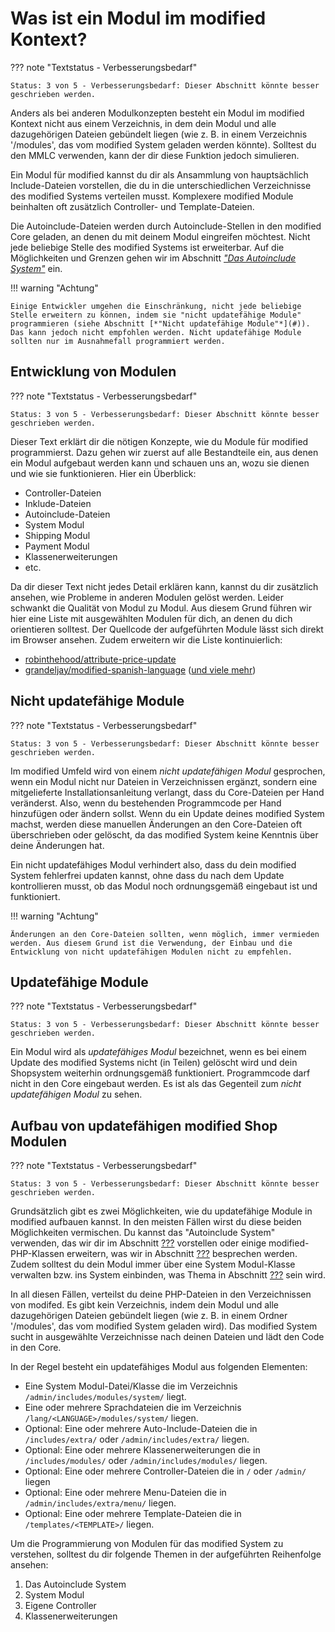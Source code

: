# Was ist ein Modul im modified Kontext?

??? note "Textstatus - Verbesserungsbedarf"

    Status: 3 von 5 - Verbesserungsbedarf: Dieser Abschnitt könnte besser geschrieben werden. 

Anders als bei anderen Modulkonzepten besteht ein Modul im modified Kontext nicht aus einem Verzeichnis, in dem dein Modul und alle dazugehörigen Dateien gebündelt liegen (wie z. B. in einem Verzeichnis '/modules', das vom modified System geladen werden könnte). Solltest du den MMLC verwenden, kann der dir diese Funktion jedoch simulieren.

Ein Modul für modified kannst du dir als Ansammlung von hauptsächlich Include-Dateien vorstellen, die du in die unterschiedlichen Verzeichnisse des modified Systems verteilen musst. Komplexere modified Module beinhalten oft zusätzlich Controller- und Template-Dateien.

Die Autoinclude-Dateien werden durch Autoinclude-Stellen in den modified Core geladen, an denen du mit deinem Modul eingreifen möchtest. Nicht jede beliebige Stelle des modified Systems ist erweiterbar. Auf die Möglichkeiten und Grenzen gehen wir im Abschnitt [_"Das Autoinclude System"_](#) ein.

!!! warning "Achtung"

    Einige Entwickler umgehen die Einschränkung, nicht jede beliebige Stelle erweitern zu können, indem sie "nicht updatefähige Module" programmieren (siehe Abschnitt [*"Nicht updatefähige Module"*](#)). Das kann jedoch nicht empfohlen werden. Nicht updatefähige Module sollten nur im Ausnahmefall programmiert werden.

## Entwicklung von Modulen

??? note "Textstatus - Verbesserungsbedarf"

    Status: 3 von 5 - Verbesserungsbedarf: Dieser Abschnitt könnte besser geschrieben werden. 

Dieser Text erklärt dir die nötigen Konzepte, wie du Module für modified programmierst. Dazu gehen wir zuerst auf alle Bestandteile ein, aus denen ein Modul aufgebaut werden kann und schauen uns an, wozu sie dienen und wie sie funktionieren. Hier ein Überblick:

- Controller-Dateien
- Inklude-Dateien
- Autoinclude-Dateien
- System Modul
- Shipping Modul
- Payment Modul
- Klassenerweiterungen
- etc.

Da dir dieser Text nicht jedes Detail erklären kann, kannst du dir zusätzlich ansehen, wie Probleme in anderen Modulen gelöst werden. Leider schwankt die Qualität von Modul zu Modul. Aus diesem Grund führen wir hier eine Liste mit ausgewählten Modulen für dich, an denen du dich orientieren solltest. Der Quellcode der aufgeführten Module lässt sich direkt im Browser ansehen. Zudem erweitern wir die Liste kontinuierlich:

-   [robinthehood/attribute-price-update](https://github.com/RobinTheHood/attribute-price-update)
-   [grandeljay/modified-spanish-language](https://github.com/grandeljay/modified-spanish-language) ([und viele mehr](https://github.com/grandeljay?tab=repositories&q=modified-shop&type=public))

## Nicht updatefähige Module

??? note "Textstatus - Verbesserungsbedarf"

    Status: 3 von 5 - Verbesserungsbedarf: Dieser Abschnitt könnte besser geschrieben werden. 

Im modified Umfeld wird von einem _nicht updatefähigen Modul_ gesprochen, wenn ein Modul nicht nur Dateien in Verzeichnissen ergänzt, sondern eine mitgelieferte Installationsanleitung verlangt, dass du Core-Dateien per Hand veränderst. Also, wenn du bestehenden Programmcode per Hand hinzufügen oder ändern sollst. Wenn du ein Update deines modified System machst, werden diese manuellen Änderungen an den Core-Dateien oft überschrieben oder gelöscht, da das modified System keine Kenntnis über deine Änderungen hat.

Ein nicht updatefähiges Modul verhindert also, dass du dein modified System fehlerfrei updaten kannst, ohne dass du nach dem Update kontrollieren musst, ob das Modul noch ordnungsgemäß eingebaut ist und funktioniert.

!!! warning "Achtung"

    Änderungen an den Core-Dateien sollten, wenn möglich, immer vermieden werden. Aus diesem Grund ist die Verwendung, der Einbau und die Entwicklung von nicht updatefähigen Modulen nicht zu empfehlen.

## Updatefähige Module

??? note "Textstatus - Verbesserungsbedarf"

    Status: 3 von 5 - Verbesserungsbedarf: Dieser Abschnitt könnte besser geschrieben werden. 

Ein Modul wird als _updatefähiges Modul_ bezeichnet, wenn es bei einem Update des modified Systems nicht (in Teilen) gelöscht wird und dein Shopsystem weiterhin ordnungsgemäß funktioniert. Programmcode darf nicht in den Core eingebaut werden. Es ist als das Gegenteil zum _nicht updatefähigen Modul_ zu sehen.

## Aufbau von updatefähigen modified Shop Modulen

??? note "Textstatus - Verbesserungsbedarf"

    Status: 3 von 5 - Verbesserungsbedarf: Dieser Abschnitt könnte besser geschrieben werden. 

[comment]: <> (TODO: add links to sections)

Grundsätzlich gibt es zwei Möglichkeiten, wie du updatefähige Module in modified aufbauen kannst. In den meisten Fällen wirst du diese beiden Möglichkeiten vermischen. Du kannst das "Autoinclude System" verwenden, das wir dir im Abschnitt [???](#) vorstellen oder einige modified-PHP-Klassen erweitern, was wir in Abschnitt [???](x) besprechen werden. Zudem solltest du dein Modul immer über eine System Modul-Klasse verwalten bzw. ins System einbinden, was Thema in Abschnitt [???](#) sein wird.

In all diesen Fällen, verteilst du deine PHP-Dateien in den Verzeichnissen von modifed. Es gibt kein Verzeichnis, indem dein Modul und alle dazugehörigen Dateien gebündelt liegen (wie z. B. in einem Ordner '/modules', das vom modified System geladen wird). Das modified System sucht in ausgewählte Verzeichnisse nach deinen Dateien und lädt den Code in den Core.

In der Regel besteht ein updatefähiges Modul aus folgenden Elementen:

-   Eine System Modul-Datei/Klasse die im Verzeichnis `/admin/includes/modules/system/` liegt.
-   Eine oder mehrere Sprachdateien die im Verzeichnis `/lang/<LANGUAGE>/modules/system/` liegen.
-   Optional: Eine oder mehrere Auto-Include-Dateien die in `/includes/extra/` oder `/admin/includes/extra/` liegen.
-   Optional: Eine oder mehrere Klassenerweiterungen die in `/includes/modules/` oder `/admin/includes/modules/` liegen.
-   Optional: Eine oder mehrere Controller-Dateien die in `/` oder `/admin/` liegen
-   Optional: Eine oder mehrere Menu-Dateien die in `/admin/includes/extra/menu/` liegen.
-   Optional: Eine oder mehrere Template-Dateien die in `/templates/<TEMPLATE>/` liegen.

Um die Programmierung von Modulen für das modified System zu verstehen, solltest du dir folgende Themen in der aufgeführten Reihenfolge ansehen:

1. Das Autoinclude System
1. System Modul
1. Eigene Controller
1. Klassenerweiterungen
